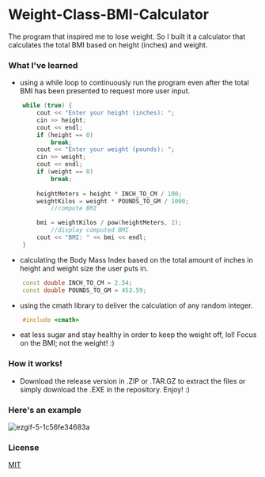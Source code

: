 # Weight-Class-BMI-Calculator
The program that inspired me to lose weight. So I built it a calculator that calculates the total BMI based on height (inches) and weight.

### What I've learned
- using a while loop to continuously run the program even after the total BMI has been presented to request more user input.
```cpp
  	while (true) {
		cout << "Enter your height (inches): ";
		cin >> height;
		cout << endl;
		if (height == 0)
			break;
		cout << "Enter your weight (pounds): ";
		cin >> weight;
		cout << endl;
		if (weight == 0)
			break;
			
		heightMeters = height * INCH_TO_CM / 100;
		weightKilos = weight * POUNDS_TO_GM / 1000;
			//compute BMI

		bmi = weightKilos / pow(heightMeters, 2);
			//display computed BMI
		cout << "BMI: " << bmi << endl;
	}
```

- calculating the Body Mass Index based on the total amount of inches in height and weight size the user puts in.
```cpp
  	const double INCH_TO_CM = 2.54;
	const double POUNDS_TO_GM = 453.59;
```

- using the cmath library to deliver the calculation of any random integer.
```cpp
	#include <cmath>
```
- eat less sugar and stay healthy in order to keep the weight off, lol! Focus on the BMI; not the weight! :)

### How it works!
- Download the release version in .ZIP or .TAR.GZ to extract the files or simply download the .EXE in the repository. Enjoy! :)

### Here's an example
![ezgif-5-1c56fe34683a](https://user-images.githubusercontent.com/36749450/93844223-76516480-fc6a-11ea-886c-c710c466c67d.gif)

### License
[MIT](https://choosealicense.com/licenses/mit/)
